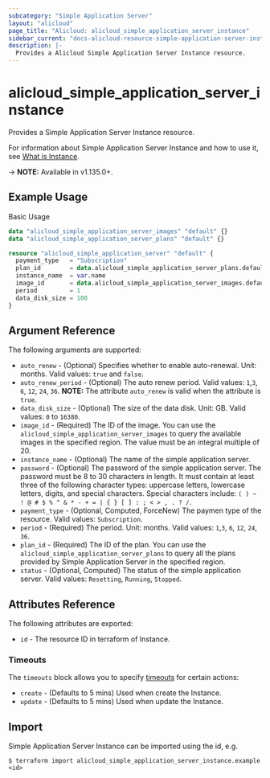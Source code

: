 ```yaml
---
subcategory: "Simple Application Server"
layout: "alicloud"
page_title: "Alicloud: alicloud_simple_application_server_instance"
sidebar_current: "docs-alicloud-resource-simple-application-server-instance"
description: |-
  Provides a Alicloud Simple Application Server Instance resource.
---
```


# alicloud\_simple\_application\_server\_instance

Provides a Simple Application Server Instance resource.

For information about Simple Application Server Instance and how to use it, see [What is Instance](https://www.alibabacloud.com/help/doc-detail/190440.htm).

-> **NOTE:** Available in v1.135.0+.

## Example Usage

Basic Usage

```terraform
data "alicloud_simple_application_server_images" "default" {}
data "alicloud_simple_application_server_plans" "default" {}

resource "alicloud_simple_application_server" "default" {
  payment_type   = "Subscription"
  plan_id        = data.alicloud_simple_application_server_plans.default.plans.0.id
  instance_name  = var.name
  image_id       = data.alicloud_simple_application_server_images.default.images.0.id
  period         = 1
  data_disk_size = 100
}

```

## Argument Reference

The following arguments are supported:

* `auto_renew` - (Optional) Specifies whether to enable auto-renewal. Unit: months. Valid values: `true` and `false`.
* `auto_renew_period` - (Optional) The auto renew period. Valid values: `1`,`3`, `6`, `12`, `24`, `36`. **NOTE:** The attribute `auto_renew` is valid when the attribute is `true`.
* `data_disk_size` - (Optional) The size of the data disk. Unit: GB. Valid values: `0` to `16380`.
* `image_id` - (Required) The ID of the image.  You can use the `alicloud_simple_application_server_images` to query the available images in the specified region. The value must be an integral multiple of 20.
* `instance_name` - (Optional) The name of the simple application server.
* `password` - (Optional) The password of the simple application server. The password must be 8 to 30 characters in length. It must contain at least three of the following character types: uppercase letters, lowercase letters, digits, and special characters. Special characters include: `( ) ~ ! @ # $ % ^ & * - + = | { } [ ] : ; < > , . ? /`.
* `payment_type` - (Optional, Computed, ForceNew) The paymen type of the resource. Valid values: `Subscription`.
* `period` - (Required) The period. Unit: months. Valid values: `1`,`3`, `6`, `12`, `24`, `36`.
* `plan_id` - (Required) The ID of the plan. You can use the `alicloud_simple_application_server_plans`  to query all the plans provided by Simple Application Server in the specified region.
* `status` - (Optional, Computed) The status of the simple application server. Valid values: `Resetting`, `Running`, `Stopped`.

## Attributes Reference

The following attributes are exported:

* `id` - The resource ID in terraform of Instance.

### Timeouts

The `timeouts` block allows you to specify [timeouts](https://www.terraform.io/docs/configuration-0-11/resources.html#timeouts) for certain actions:

* `create` - (Defaults to 5 mins) Used when create the Instance.
* `update` - (Defaults to 5 mins) Used when update the Instance.

## Import

Simple Application Server Instance can be imported using the id, e.g.

```
$ terraform import alicloud_simple_application_server_instance.example <id>
```